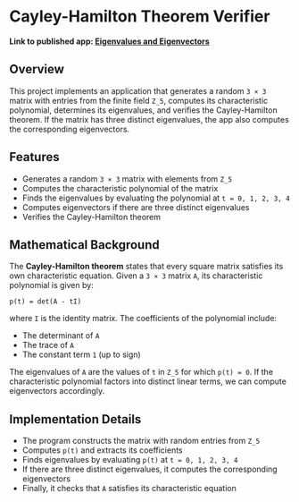 # Cayley-Hamilton Theorem Verifier

**Link to published app: [Eigenvalues and Eigenvectors](https://apiyarali.shinyapps.io/eigen-vectors-values/)**

## Overview
This project implements an application that generates a random `3 × 3` matrix with entries from the finite field `Z_5`, computes its characteristic polynomial, determines its eigenvalues, and verifies the Cayley-Hamilton theorem. If the matrix has three distinct eigenvalues, the app also computes the corresponding eigenvectors.

## Features
- Generates a random `3 × 3` matrix with elements from `Z_5`
- Computes the characteristic polynomial of the matrix
- Finds the eigenvalues by evaluating the polynomial at `t = 0, 1, 2, 3, 4`
- Computes eigenvectors if there are three distinct eigenvalues
- Verifies the Cayley-Hamilton theorem

## Mathematical Background
The **Cayley-Hamilton theorem** states that every square matrix satisfies its own characteristic equation. Given a `3 × 3` matrix `A`, its characteristic polynomial is given by:
```
p(t) = det(A - tI)
```
where `I` is the identity matrix. The coefficients of the polynomial include:
- The determinant of `A`
- The trace of `A`
- The constant term `1` (up to sign)

The eigenvalues of `A` are the values of `t` in `Z_5` for which `p(t) = 0`. If the characteristic polynomial factors into distinct linear terms, we can compute eigenvectors accordingly.

## Implementation Details
- The program constructs the matrix with random entries from `Z_5`
- Computes `p(t)` and extracts its coefficients
- Finds eigenvalues by evaluating `p(t)` at `t = 0, 1, 2, 3, 4`
- If there are three distinct eigenvalues, it computes the corresponding eigenvectors
- Finally, it checks that `A` satisfies its characteristic equation
